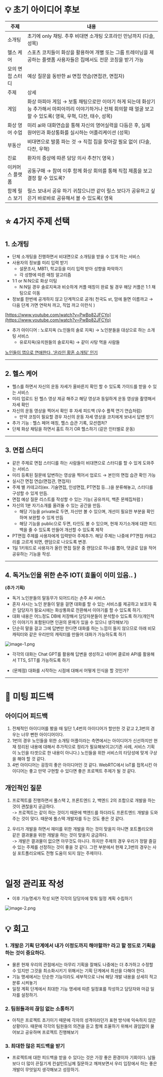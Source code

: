 
# 💡 초기 아이디어 후보

| 주제 | 내용 |
| --- | --- |
| 소개팅 | 초기에 only 채팅. 추후 비대면 소개팅 오프라인 만남까지 (다솔, 성목) |
| 헬스 케어 | 스포츠 코치들이 화상을 활용하여 개별 또는 그룹 트레이닝을 제공하는 플랫폼 사용자들은 집에서도 전문 코칭을 받기 가능 |
| 모의 면접 스터디 | 예상 질문을 동반한 ai 면접 연습(면접관, 면접자) |
| 주제 | 상세 |
| 게임 | 화상 마피아 게임 → 보통 채팅으로만 이야기 하게 되는데 화상기능 추가해서 마피아끼리 이야기하거나 전체 회의할 때 얼굴 보고 할 수 있도록( 영욱, 우혁, 다찬, 태수, 성목) |
| 화상 영어 수업 | 미리 ai와 대화연습을 통해 자신의 영어실력을 다듬은 후, 실제 원어민과 화상통화를 실시하는 어플리케이션 (성목) |
| 부동산 | 비대면으로 발품 파는 것 → 직접 집을 찾아갈 필요 없이 (다솔, 다찬, 우혁) |
| 진료 | 환자의 증상에 따른 담당 의사 추천?( 영욱 ) |
| 이커머스 플랫폼 | 공동구매 → 참여 이후 함께 화상 회의를 통해 직접 제품을 보고 결정 할 수 있도록? |
| 함께 릴스 보기 | 릴스 보내서 공유 하기 귀찮으니깐 같이 릴스 보다가 공유하고 싶은거 바로바로 공유해서 볼 수 있도록( 영욱  |

# ⭐ 4가지 주제 선택

## 1. 소개팅

- 단체 소개팅을 진행하면서 비대면으로 소개팅을 받을 수 있게 하는 서비스
- 사용자의 정보를 미리 입력 받기
    - 설문조사, MBTI, 학교등을 미리 입력 받아 성향을 파악하기
    - 각 성향에 따른 매칭 알고리즘
- 1:1 or N:N으로 화상 미팅
    - N:N일 경우 솔로지옥과 비슷하게 커플 매칭이 완료 될 경우 해당 커플은 1:1 채팅으로 이동
- 정보를 한번에 공개하지 않고 단계적으로 공개( 천국도 st, 맘에 들면 이름까고 → 다음 단계 가면 연락처 까고, 직업 까고 이런식 )


[https://www.youtube.com/watch?v=PwBp82JFCYo](https://www.youtube.com/watch?v=PwBp82JFCYo)

- 추가 아이디어 : 노로지옥 (노인들의 솔로 지옥) → 노인분들을 대상으로 하는 소개팅 서비스
    - 유로지옥(유치원들의 솔로지옥) → 같이 사탕 먹을 사람들

[노인들이 앱으로 연애한다, ‘온라인 황혼 소개팅’ 인기](https://www.chosun.com/economy/weeklybiz/2023/10/12/VL6VL7ZHABEGBDG3OSYA2AR25A/)

---

## 2. 헬스 케어

- 헬스를 하면서 자신의 운동 자세가 올바른지 확인 할 수 있도록 가이드를 받을 수 있는 서비스
- 미리 업로드 된 헬스 영상 제공 해주고 해당 영상과 동일하게 운동 영상을 촬영해서 자세 확인
- 자신의 운동 영상을 찍어서 확인 후 자세 피드백 (우수 플젝 연기 연습처럼)
    - 만약 코칭이 필요할 경우 자신의 운동 자세 영상을 코치에게 보내서 답변 받기
- 추가 기능 : 헬스 페어 매칭, 헬스 습관 기록, 모션캡처?
- 단체 화상 채팅을 하면서 홈트 하기 OR 헬스하기 (같은 인터벌로 운동)

---

## 3. 면접 스터디

- 같은 주제로 면접 스터디를 하는 사람들이 비대면으로 스터디를 할 수 있게 도와주는 서비스
- 미리 등록된 질문에 답변하는 영상을 찍어서 업로드 → 본인의 면접 습관 확인 가능
- 실시간 면접 연습(면접관, 면접자)
- 주제 별 카테고리(ex. 기술면접, 인성면접, PT면접 등…)을 분류해놓고, 스터디를 구성할 수 있게 만듬.
- 면접 예상 질문 리스트를 작성할 수 있는 기능( 공유까지, 백준 문제집처럼 )
- 자신의 1분 자기소개를 올려둘 수 있는 공간을 만듬.
    - 해당 기능을 private로 두면, 자신만 볼 수 있으며, 개선이 필요한 부분을 확인하며 보완할 수 있게 만듬
    - 해당 기능을 public으로 두면, 타인도 볼 수 있으며, 현재 자기소개에 대한 피드백을 줄 수 있도록 만들어 개선할 수 있도록 제작
- PT면접 주제를 사용자에게 입력받아 주제추가.
해당 주제는 나중에 PT면접 카테고리를 고르게 되면, 랜덤으로 나오도록 변경.
- 1일 1키워드로 사용자가 올린 면접 질문 중 랜덤으로 하나를 뽑아, 댓글로 답을 적어 공유하는 기능을 작성.

---

## 4. 독거노인을 위한 손주 IOT( 효돌이 이미 있음.. )
**(추가 기획)**
- 독거 노인분들의 말동무가 되어드리는 손주 AI 서비스
- 혼자 사시는 노인 분들이 말을 걸면 대화를 할 수 있는 서비스를 제공하고 보호자 혹은 담당자가 필요시에는 화상통화로 전환해서 이야기를 할 수 있도록 하기.
- 대화 내용은 어느정도 DB에 저장해서 담당자분들이 분석할수 있도록 하기(개인적인 이야기가 포함된다면 인권의 문제가 있을 수 있으니 생각해보기)
- 단순히 말을 걸고 그에 답변만 한다면 대화를 하는 느낌이 들지 않으므로 아래 비모 캐릭터와 같은 우리만의 캐릭터를 만들어 대화가 가능하도록 하기

![image-1.png](./image-1.png)   

- 각각의 대화는 Chat GPT를 활용해 답변을 생성하고 네이버 클로바 API를 활용해서 TTS, STT를 가능하도록 하기

- (문제점) 대화를 시작하는 시점에 대해서 어떻게 인식을 할 것인가?
---



# 🤝 미팅 피드백
## 아이디어 피드백
1. 전체적인 아이디어를 봤을 때 일단 1,4번의 아이디어가 할만한 것 같고 2,3번의 경우는 너무 뻔한 아이디어이다. 
2. 1번의 경우 노인들을 위한 소개팅 어플이라는 측면에서는 아이디어가 신선하지만 현재 정리된 내용에 대해서 추가적으로 정리가 필요해보이고(기존 사례, 서비스 기획이 노인을 타겟으로 한 내용이 아니다.) 노인들을 위한 서비스의 타당성에 맞게 구상을 해야 할 것 같다.
3. 4번 아이디어는 굉장히 좋은 아이디어인 것 같다. WebRTC에서 IoT를 접목시킨 아이디어는 좋고 만약 구현할 수 있다면 좋은 프로젝트 주제가 될 것 같다.

## 개인적인 질문
1. 프로젝트를 진행하면서 풀스택 2, 프론트엔드 2, 백엔드 2의 조합으로 개발을 하는 것이 괜찮을지 궁금하다.   
-> 프로젝트는 같이 하는 것이기 때문에 백엔드를 하더라도 프론트엔드 개발을 도와주는 것이 맞다. 때문에 풀스택 개발자를 두는 것도 좋은 것 같다.

2. 우리가 개발을 하면서 재미를 위한 개발을 하는 것이 맞을지 아니면 포트폴리오와 같은 결과물을 위한 개발을 하는 것이 맞을지 궁금하다.   
-> 개발은 결과물이 없으면 아무것도 아니다. 하지만 주제의 경우 우리가 정말 즐길 수 있는 주제를 선정하는 것이 좋을 것 같다. 그런 부분에서 현재 2,3번의 경우는 사실 포트폴리오에도 전형 도움이 되지 않는 주제이다.


<br />   

# 일정 관리표 작성
- 이후 기능명세가 작성 되면 각각의 담당자에 맞춰 일정 계획 수립하기

![image-2.png](./image-2.png)

# 💡 회고 
### 1. 개발은 기획 단계에서 내가 이정도까지 해야할까? 라고 할 정도로 기획을 하는 것이 중요하다. 
- 물론 현재 우리의 관점에서는 아무리 기획을 잘해도 나중에는 더 추가하고 수정할 수 있지만 그것을 최소화시키기 위해서는 기획 단계에서 최선을 다해야 한다. 
- 기능 명세에서는 단순한 기능이라도 세부적으로 나눠 해당 개발 내용을 상세히 적고 분류 시켜놓기
- 일정 계획 단계에서 최대한 기능 명세에 따른 일정표를 작성하고 담당자와 마감 일자를 설정하기.

### 2. 팀원들과의 끊임 없는 소통하기
- 아직은 프로젝트 초기이기 때문에 각자의 성격이라던가 표현 방식에 익숙하지 않은 상황이다. 때문에 각각의 팀원들의 의견을 듣고 함께 조율하기 위해서 끊임없이 물어보고 공유하며 프로젝트 진행해보기

### 3. 최대한 많은 피드백을 받기
- 프로젝트에 대한 피드백을 받을 수 있다는 것은 가장 좋은 환경이자 기회이다. 남들보다 더 많이 끈질기게 컨설턴트님께 질문하고 깨져보면서 우리 입장에서 하는 좋은 개발이 무엇일지 생각해보고 성장하기.


